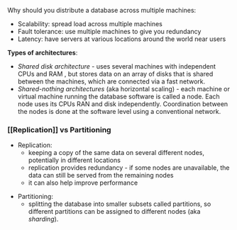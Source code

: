 
Why should you distribute a database across multiple machines:

- Scalability: spread load across multiple machines
- Fault tolerance: use multiple machines to give you redundancy 
- Latency: have servers at various locations around the world near users

**Types of architectures**:
- *Shared disk architecture* - uses several machines with independent CPUs and RAM , but stores data on an array of disks that is shared between the machines, which are connected via a fast network.
- *Shared-nothing architectures* (aka horizontal scaling) - each machine or virtual machine running the database software is called a node. Each node uses its CPUs RAN and disk independently. Coordination between the nodes is done at the software level using a conventional network.


### [[Replication]] vs Partitioning

* Replication:
	- keeping a copy of the same data on several different nodes, potentially in different locations
	- replication provides redundancy - if some nodes are unavailable, the data can still be served from the remaining nodes
	- it can also help improve performance
- Partitioning:
	- splitting the database into smaller subsets called partitions, so different partitions can be assigned to different nodes (aka *sharding*).